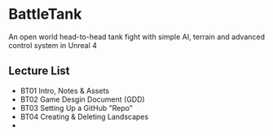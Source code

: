 # BattleTank
An open world head-to-head tank fight with simple AI, terrain and advanced control system in Unreal 4

## Lecture List
* BT01 Intro, Notes & Assets
* BT02 Game Desgin Document (GDD)
* BT03 Setting Up a GitHub "Repo"
* BT04 Creating & Deleting Landscapes
*